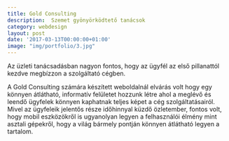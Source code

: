 ```yaml
---
title: Gold Consulting
description:  Szemet gyönyörködtető tanácsok
category: webdesign
layout: post
date: '2017-03-13T00:00:00+01:00'
image: "img/portfolio/3.jpg"
---
```

Az üzleti tanácsadásban nagyon fontos, hogy az ügyfél az első pillanattól kezdve megbízzon a szolgáltató cégben.

A Gold Consulting számára készített weboldalnál elvárás volt hogy egy könnyen átlátható, informatív felületet hozzunk létre ahol a meglévő és leendő ügyfelek könnyen kaphatnak teljes képet a cég szolgáltatásairól. Mivel az ügyfeleik jelentős része időhinnyal küzdő özletember, fontos volt, hogy mobil eszközökről is ugyanolyan legyen a felhasználói élmény mint asztali gépekről, hogy a világ bármely pontján könnyen átlátható legyen a tartalom.
